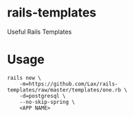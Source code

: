 # rails-templates
Useful Rails Templates

# Usage

    rails new \
        -m=https://github.com/Lax/rails-templates/raw/master/templates/one.rb \
        -d=postgresql \
        --no-skip-spring \
        <APP NAME>
